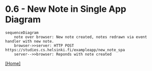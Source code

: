 # 0.6 - New Note in Single App Diagram

```mermaid
sequenceDiagram
    note over browser: New note created, notes redrawn via event handler with new note.
    browser->>server: HTTP POST https://studies.cs.helsinki.fi/exampleapp/new_note_spa
    server-->>browser: Reponds with note created
```

[[Home]](./../README.md)
